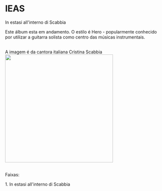 # IEAS
In estasi all'interno di Scabbia

Este álbum esta em andamento. O estilo é Hero - popularmente conhecido por utilizar a guitarra solista como centro das músicas instrumentais.<BR>
<br>


A imagem é da cantora italiana Cristina Scabbia<br>
<img src="https://s1.postimg.org/7bskazj28f/IEAS.jpg" width="350" heigth="350"/>
<br>
<br>

<p>Faixas: </p>
<p>1. In estasi all'interno di Scabbia</p>
